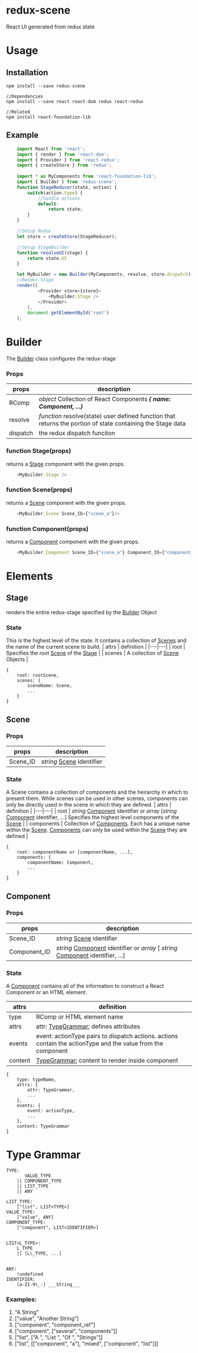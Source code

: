 # redux-scene
React UI generated from redux state

# Usage
## Installation
~~~
npm install --save redux-scene

//Dependencies
npm install --save react react-dom redux react-redux

//Related
npm install react-foundation-lib
~~~

## Example
~~~ js
    import React from 'react';
    import { render } from 'react-dom';
    import { Provider } from 'react-redux'; 
    import { createStore } from 'redux';
    
    import * as MyComponents from 'react-foundation-lib';
    import { Builder } from 'redux-scene';
    function StageReducer(state, action) {
        switch(action.type) {
            //handle actions
            default:
                return state;
        }
    }

    //Setup Redux
    let store = createStore(StageReducer);

    //Setup StageBuilder
    function resolveUI(stage) {
        return state.UI
    }

    let MyBuilder = new Builder(MyComponents, resolve, store.dispatch); 
    //Render Stage
    render((
            <Provider store={store}>
                <MyBuilder.Stage />
            </Provider>
        ),
        document.getElementById('root')
    );
~~~
# <div id="Builder">Builder</div>
The [Builder](#Builder) class configures the redux-stage 

### Props
| props | description |
|---|---|
| RComp | _object_ Collection of React Components ___{ name: Component, ...}___ |
| resolve | _function_ resolve(state) user defined function that returns the portion of state containing the Stage data |
| dispatch | the redux dispatch funciton |

### __function__ Stage(props)</div>
returns a [Stage](#Stage) component with the given props.

~~~ js
    <MyBuilder.Stage />
~~~

### __function__ Scene(props)
returns a [Scene](#Scene) component with the given props.

~~~ js
    <MyBuilder.Scene Scene_ID={"scene_a"}/>
~~~

### __function__ Component(props)
returns a [Component](#Component) component with the given props.

~~~ js
    <MyBuilder.Component Scene_ID={"scene_a"} Component_ID={"component_a"} />
~~~


# Elements
## <div id="Stage">Stage</div>
renders the entire redux-stage specified by the [Builder](#Builder) Object 

### State
This is the highest level of the state.  It contains a collection of [Scenes](#Scene) and the name of the current scene to build.
| attrs | definition |
|---|---|
| root  | Specifies the root [Scene](#Scene) of the [Stage](#Stage) |
| scenes | A collection of [Scene](#Scene) Objects |

~~~
{
    root: rootScene,
    scenes: {
        sceneName: Scene,
        ...
    }
}
~~~

## <div id="Scene">Scene</div>
### Props
| props | description |
|---|---|
| Scene_ID | _string_ [Scene](#Scene) identifier |

### State
A Scene contains a collection of components and the heirarchy in which to present them.  While scenes can be used in other scenes, components can only be directly used in the scene in which they are defined.
| attrs | definition |
|---|---|
| root | _string_ [Component](#Component) identifier or _array_ [_string_ [Component](#Component) identifier, ...]   Specifies the highest level components of the [Scene](#Scene) |
| components | Collection of [Components](#Component).  Each has a unique name within the [Scene](#Scene).  [Components](#Components) can only be used within the [Scene](#Scene) they are defined |

~~~
{
    root: componentName or [componentName, ...],
    components: {
        componentName: Component,
        ...
    }
}
~~~

## <div id="Component">Component</div>
### Props
| props | description |
|---|---|
| Scene_ID | _string_ [Scene](#Scene) identifier |
| Component_ID | _string_ [Component](#Component) identifier or _array_ [ _string_ [Component](#Component) identifier, ...]

### State
A [Component](#Component) contains all of the information to construct a React Component or an HTML element.

| attrs | definition |
|---|---|
| type | RComp or HTML element name |
| attrs | attr: [TypeGrammar](#TypeGrammar); defines attributes | 
| events | event: actionType pairs to dispatch actions.  actions contain the actionType and the value from the component |
| content | [TypeGrammar](#TypeGrammar); content to render inside component 

~~~
{
    type: typeName,
    attrs: {
        attr: TypeGrammar,
        ...
    },
    events: {
        event: actionType,
        ...
    },
    content: TypeGrammar
}
~~~

# <div id="TypeGrammar">Type Grammar</div>
~~~
TYPE:
       VALUE_TYPE
    || COMPONENT_TYPE
    || LIST_TYPE
    || ANY

LIST_TYPE:
    ["list", LIST<TYPE>]
VALUE_TYPE:
    ["value", ANY]
COMPONENT_TYPE:
    ["component", LIST<IDENTIFIER>]


LIST<L_TYPE>:
    L_TYPE
    || [L\_TYPE, ...]


ANY:
    !undefined
IDENTIFIER:
    [a-Z1-9\_-] ___String___
~~~

### Examples:
1. "A String"
2. ["value", "Another String"]
3. ["component", "component_ref"]
4. ["component", ["several", "components"]]
5. ["list", ["A ", "List ", "Of ", "Strings"]]
6. ["list", [["component", "a"], "mixed", ["component", "list"]]] 